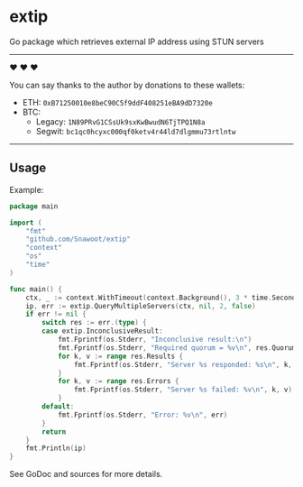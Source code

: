 # extip

Go package which retrieves external IP address using STUN servers

---

:heart: :heart: :heart:

You can say thanks to the author by donations to these wallets:

- ETH: `0xB71250010e8beC90C5f9ddF408251eBA9dD7320e`
- BTC:
  - Legacy: `1N89PRvG1CSsUk9sxKwBwudN6TjTPQ1N8a`
  - Segwit: `bc1qc0hcyxc000qf0ketv4r44ld7dlgmmu73rtlntw`

---

## Usage

Example:

```go
package main

import (
    "fmt"
    "github.com/Snawoot/extip"
    "context"
    "os"
    "time"
)

func main() {
    ctx, _ := context.WithTimeout(context.Background(), 3 * time.Second)
    ip, err := extip.QueryMultipleServers(ctx, nil, 2, false)
    if err != nil {
        switch res := err.(type) {
        case extip.InconclusiveResult:
            fmt.Fprintf(os.Stderr, "Inconclusive result:\n")
            fmt.Fprintf(os.Stderr, "Required quorum = %v\n", res.Quorum)
            for k, v := range res.Results {
                fmt.Fprintf(os.Stderr, "Server %s responded: %s\n", k, v)
            }
            for k, v := range res.Errors {
                fmt.Fprintf(os.Stderr, "Server %s failed: %v\n", k, v)
            }
        default:
            fmt.Fprintf(os.Stderr, "Error: %v\n", err)
        }
        return
    }
    fmt.Println(ip)
}
```

See GoDoc and sources for more details.
